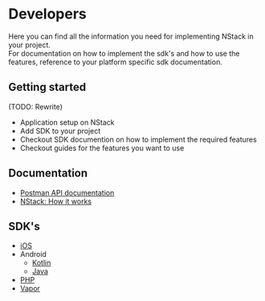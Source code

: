 # Developers

Here you can find all the information you need for implementing NStack in your project.  
For documentation on how to implement the sdk's and how to use the features, reference to your platform specific sdk documentation.

## Getting started

(TODO: Rewrite)

* Application setup on NStack
* Add SDK to your project
* Checkout SDK documention on how to implement the required features
* Checkout guides for the features you want to use

## Documentation
* [Postman API documentation](https://nodes-agency-1.postman.co/collections/12675-6191fda7-9251-4027-bf72-232022e02044?version=latest&workspace=55441cf0-95b9-4e87-9372-c7cbf2e3e04d)
* [NStack: How it works](NStack_How_it_works.md)  

## SDK's

* [iOS](https://github.com/nodes-ios/NStackSDK)
* Android
  * [Kotlin](https://github.com/nodes-android/nstack-kotlin)
  * [Java](https://github.com/nodes-android/nstack)
* [PHP](https://github.com/nodes-projects/nstack-laravel)
* [Vapor](https://github.com/nodes-vapor/nstack)